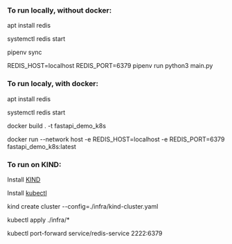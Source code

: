 ### To run locally, without docker:

apt install redis

systemctl redis start

pipenv sync

REDIS_HOST=localhost REDIS_PORT=6379 pipenv run python3 main.py

### To run localy, with docker:

apt install redis

systemctl redis start

docker build . -t fastapi_demo_k8s

docker run --network host -e REDIS_HOST=localhost -e REDIS_PORT=6379 fastapi_demo_k8s:latest

### To run on KIND:


Install [KIND](https://kind.sigs.k8s.io/docs/user/quick-start/)

Install [kubectl](https://kubernetes.io/docs/tasks/tools/)


kind create cluster --config=./infra/kind-cluster.yaml

kubectl apply ./infra/*

kubectl port-forward service/redis-service 2222:6379